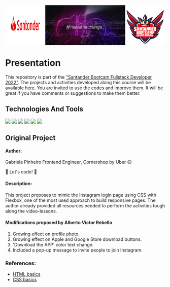 <div style="display: flex">
  <img src="./images/FA_SANTANDER_PV_POS_RGB.jpg" width="25%" alt="dio-logo"> 
  <img src="./images/dio-make-the-change.jpg" width="50%" alt="dio-logo"> 
  <img src="./images/bootcamp-logo.png" width="25%" alt="Santander Fullstack"> 
</div>


# Presentation
This repository is part of the ["Santander Bootcam Fullstack Developer 2022"](https://dio.me/sign-up?ref=F5N2DN7KPW). 
The projects and activities developed along this course will be available [here](https://github.com/AlbertoVictorRebello/dio-santander-fullstack-2022.git). 
You are invited to use the codes and improve them. It will be great if you have comments or suggestions to make them better. 

## Technologies And Tools
<div>
<img src="https://img.shields.io/static/v1?label=&message=HTML&color=blue">
<img src="https://img.shields.io/static/v1?label=&message=CSS&color=orange">
<img src="https://img.shields.io/static/v1?label=&message=JAVA SCRIPT &color=green">
<img src="https://img.shields.io/static/v1?label=&message=GIT&color=blueviolet">
<img src="https://img.shields.io/static/v1?label=&message=QA&color=lightgray" style="display:none">
<img src="https://img.shields.io/static/v1?label=&message=JASMINE&color=yellowgreen"  style="display:none">
<img src="https://img.shields.io/static/v1?label=&message=SELENIUM &color=blue"  style="display:none">
<img src="https://img.shields.io/static/v1?label=&message= CUCUMBER &color=orange"  style="display:none">
<img src="https://img.shields.io/static/v1?label=&message= JEST &color=black"  style="display:none">
<img src="https://img.shields.io/static/v1?label=&message= CYPRESS &color=red"  style="display:none">
<img src="https://img.shields.io/static/v1?label=&message=GITHUB&color=blue">
<img src="https://img.shields.io/static/v1?label=&message=VS CODE&color=red">
</div>



## Original Project

#### Author: 
Gabriela Pinheiro Frontend Engineer, Cornershop by Uber 🙃

🚀 Let's code! 🚀

#### Description: 
This project proposes to mimic the Instagram login page using CSS with Flexbox, one of the most used approach to build responsive pages. The author already provided all resources needed to perform the activities tough along the video-lessons.

#### Modifications proposed by Alberto Victor Rebello

1. Growing effect on profile photo.
1. Growing effect on Apple and Google Store download buttons.
1. 'Download the APP' color text change.
1. Included a pop-up message to invite people to join Instagram.

### References:

* [HTML basics](https://www.w3schools.com/html/)
* [CSS basics](https://developer.mozilla.org/pt-BR/docs/Web/CSS) 

